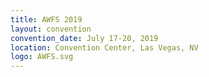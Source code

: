 ```yaml
---
title: AWFS 2019
layout: convention
convention_date: July 17-20, 2019
location: Convention Center, Las Vegas, NV
logo: AWFS.svg
---
```


